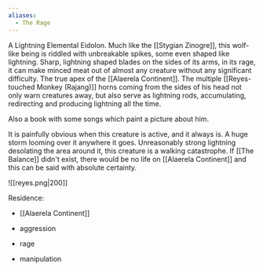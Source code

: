 ```yaml
---
aliases:
  - The Rage
---
```

A Lightning Elemental Eidolon. Much like the [[Stygian Zinogre]], this wolf-like being is riddled with unbreakable spikes, some even shaped like lightning. Sharp, lightning shaped blades on the sides of its arms, in its rage, it can make minced meat out of almost any creature without any significant difficulty. The true apex of the [[Alaerela Continent]]. The multiple [[Reyes-touched Monkey (Rajang)]] horns coming from the sides of his head not only warn creatures away, but also serve as lightning rods, accumulating, redirecting and producing lightning all the time.

Also a book with some songs which paint a picture about him.

It is painfully obvious when this creature is active, and it always is. A huge storm looming over it anywhere it goes. Unreasonably strong lightning desolating the area around it, this creature is a walking catastrophe. If [[The Balance]] didn't exist, there would be no life on [[Alaerela Continent]] and this can be said with absolute certainty.

![[reyes.png|200]]

Residence:
- [[Alaerela Continent]]

- aggression
- rage
- manipulation